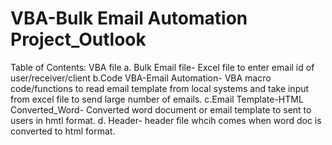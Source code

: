 # VBA-Bulk Email Automation Project_Outlook

Table of Contents: VBA file
    a. Bulk Email file- Excel file to enter email id of user/receiver/client
    b.Code VBA-Email Automation- VBA macro code/functions to read email template from local systems and take input from excel file to send large number of emails.
    c.Email Template-HTML Converted_Word- Converted word document or email template to sent to users in hmtl format.
    d. Header- header file whcih comes when word doc is converted to html format.

